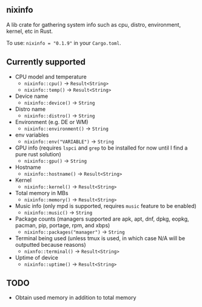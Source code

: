 ## nixinfo
A lib crate for gathering system info such as cpu, distro, environment, kernel, etc in Rust.

To use: `nixinfo = "0.1.9"` in your `Cargo.toml`.

## Currently supported

- CPU model and temperature
  + `nixinfo::cpu()` -> `Result<String>`
  + `nixinfo::temp()` -> `Result<String>`
- Device name
  + `nixinfo::device()` -> `String`
- Distro name
  + `nixinfo::distro()` -> `String`
- Environment (e.g. DE or WM)
  + `nixinfo::environment()` -> `String`
- env variables
  + `nixinfo::env("VARIABLE")` -> `String`
- GPU info (requires `lspci` and `grep` to be installed for now until I find a pure rust solution)
  + `nixinfo::gpu()` -> `String`
- Hostname
  + `nixinfo::hostname()` -> `Result<String>`
- Kernel
  + `nixinfo::kernel()` -> `Result<String>`
- Total memory in MBs
  + `nixinfo::memory()` -> `Result<String>`
- Music info (only mpd is supported, requires `music` feature to be enabled)
  + `nixinfo::music()` -> `String`
- Package counts (managers supported are apk, apt, dnf, dpkg, eopkg, pacman, pip, portage, rpm, and xbps)
  + `nixinfo::packages("manager")` -> `String`
- Terminal being used (unless tmux is used, in which case N/A will be outputted because reasons)
  + `nixnfo::terminal()` -> `Result<String>`
- Uptime of device
  + `nixinfo::uptime()` -> `Result<String>`

## TODO

- Obtain used memory in addition to total memory
